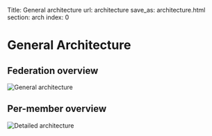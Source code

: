 Title: General architecture
url: architecture
save_as: architecture.html
section: arch
index: 0

# General Architecture

## Federation overview
![General architecture]({filename}/images/fogbow-arch-general.png)

## Per-member overview
![Detailed architecture]({filename}/images/fogbow-arch-detailed.png)